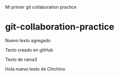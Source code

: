 Mi primer git collaboration practice

# git-collaboration-practice

Nuevo texto agregado

Texto creado en gitHub

Texto de rama3

Hola nuevo texto de Chichino
